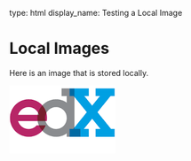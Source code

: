 type: html
display_name: Testing a Local Image

# Local Images

Here is an image that is stored locally.

![This is the alt text.](edx_image.png "A test image.")
